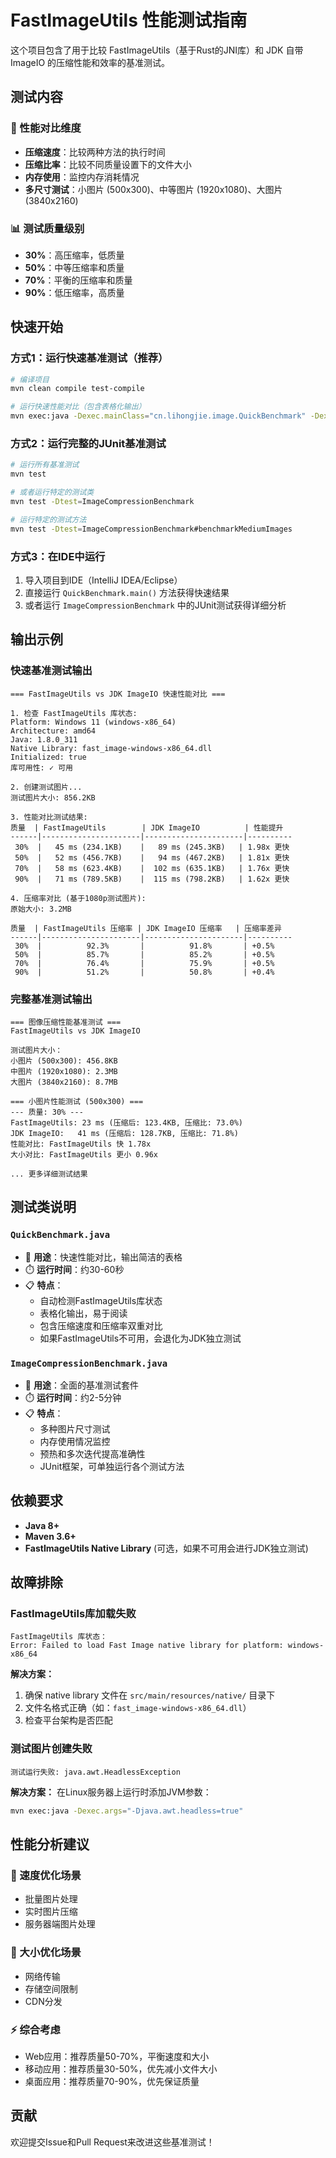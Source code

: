 # FastImageUtils 性能测试指南

这个项目包含了用于比较 FastImageUtils（基于Rust的JNI库）和 JDK 自带 ImageIO 的压缩性能和效率的基准测试。

## 测试内容

### 🚀 性能对比维度
- **压缩速度**：比较两种方法的执行时间
- **压缩比率**：比较不同质量设置下的文件大小
- **内存使用**：监控内存消耗情况
- **多尺寸测试**：小图片 (500x300)、中等图片 (1920x1080)、大图片 (3840x2160)

### 📊 测试质量级别
- **30%**：高压缩率，低质量
- **50%**：中等压缩率和质量  
- **70%**：平衡的压缩率和质量
- **90%**：低压缩率，高质量

## 快速开始

### 方式1：运行快速基准测试（推荐）

```bash
# 编译项目
mvn clean compile test-compile

# 运行快速性能对比（包含表格化输出）
mvn exec:java -Dexec.mainClass="cn.lihongjie.image.QuickBenchmark" -Dexec.classpathScope="test"
```

### 方式2：运行完整的JUnit基准测试

```bash
# 运行所有基准测试
mvn test

# 或者运行特定的测试类
mvn test -Dtest=ImageCompressionBenchmark

# 运行特定的测试方法
mvn test -Dtest=ImageCompressionBenchmark#benchmarkMediumImages
```

### 方式3：在IDE中运行

1. 导入项目到IDE（IntelliJ IDEA/Eclipse）
2. 直接运行 `QuickBenchmark.main()` 方法获得快速结果
3. 或者运行 `ImageCompressionBenchmark` 中的JUnit测试获得详细分析

## 输出示例

### 快速基准测试输出
```
=== FastImageUtils vs JDK ImageIO 快速性能对比 ===

1. 检查 FastImageUtils 库状态:
Platform: Windows 11 (windows-x86_64)
Architecture: amd64
Java: 1.8.0_311
Native Library: fast_image-windows-x86_64.dll
Initialized: true
库可用性: ✓ 可用

2. 创建测试图片...
测试图片大小: 856.2KB

3. 性能对比测试结果:
质量  | FastImageUtils        | JDK ImageIO          | 性能提升
------|----------------------|----------------------|----------
 30%  |   45 ms (234.1KB)    |   89 ms (245.3KB)   | 1.98x 更快
 50%  |   52 ms (456.7KB)    |   94 ms (467.2KB)   | 1.81x 更快
 70%  |   58 ms (623.4KB)    |  102 ms (635.1KB)   | 1.76x 更快
 90%  |   71 ms (789.5KB)    |  115 ms (798.2KB)   | 1.62x 更快

4. 压缩率对比 (基于1080p测试图片):
原始大小: 3.2MB

质量  | FastImageUtils 压缩率 | JDK ImageIO 压缩率   | 压缩率差异
------|----------------------|----------------------|----------
 30%  |          92.3%       |          91.8%       | +0.5%
 50%  |          85.7%       |          85.2%       | +0.5%
 70%  |          76.4%       |          75.9%       | +0.5%
 90%  |          51.2%       |          50.8%       | +0.4%
```

### 完整基准测试输出
```
=== 图像压缩性能基准测试 ===
FastImageUtils vs JDK ImageIO

测试图片大小：
小图片 (500x300): 456.8KB
中图片 (1920x1080): 2.3MB
大图片 (3840x2160): 8.7MB

=== 小图片性能测试 (500x300) ===
--- 质量: 30% ---
FastImageUtils: 23 ms (压缩后: 123.4KB, 压缩比: 73.0%)
JDK ImageIO:   41 ms (压缩后: 128.7KB, 压缩比: 71.8%)
性能对比: FastImageUtils 快 1.78x
大小对比: FastImageUtils 更小 0.96x

... 更多详细测试结果
```

## 测试类说明

### `QuickBenchmark.java`
- 🎯 **用途**：快速性能对比，输出简洁的表格
- ⏱️ **运行时间**：约30-60秒  
- 📋 **特点**：
  - 自动检测FastImageUtils库状态
  - 表格化输出，易于阅读
  - 包含压缩速度和压缩率双重对比
  - 如果FastImageUtils不可用，会退化为JDK独立测试

### `ImageCompressionBenchmark.java`
- 🎯 **用途**：全面的基准测试套件
- ⏱️ **运行时间**：约2-5分钟
- 📋 **特点**：
  - 多种图片尺寸测试
  - 内存使用情况监控
  - 预热和多次迭代提高准确性
  - JUnit框架，可单独运行各个测试方法

## 依赖要求

- **Java 8+**
- **Maven 3.6+**
- **FastImageUtils Native Library** (可选，如果不可用会进行JDK独立测试)

## 故障排除

### FastImageUtils库加载失败
```
FastImageUtils 库状态：
Error: Failed to load Fast Image native library for platform: windows-x86_64
```

**解决方案：**
1. 确保 native library 文件在 `src/main/resources/native/` 目录下
2. 文件名格式正确（如：`fast_image-windows-x86_64.dll`）
3. 检查平台架构是否匹配

### 测试图片创建失败
```
测试运行失败: java.awt.HeadlessException
```

**解决方案：**
在Linux服务器上运行时添加JVM参数：
```bash
mvn exec:java -Dexec.args="-Djava.awt.headless=true"
```

## 性能分析建议

### 🚀 速度优化场景
- 批量图片处理
- 实时图片压缩
- 服务器端图片处理

### 💾 大小优化场景  
- 网络传输
- 存储空间限制
- CDN分发

### ⚡ 综合考虑
- Web应用：推荐质量50-70%，平衡速度和大小
- 移动应用：推荐质量30-50%，优先减小文件大小
- 桌面应用：推荐质量70-90%，优先保证质量

## 贡献

欢迎提交Issue和Pull Request来改进这些基准测试！
